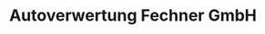 ---
title: "Autoverwertung Fechner GmbH"
url: /friesenheim/autoverwertung-fechner-gmbh/
shop: Autohaus
---